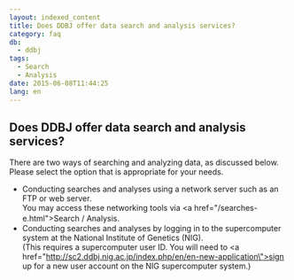 ```yaml
---
layout: indexed_content
title: Does DDBJ offer data search and analysis services?
category: faq
db:
  - ddbj
tags: 
  - Search
  - Analysis
date: 2015-06-08T11:44:25
lang: en
---
```


## Does DDBJ offer data search and analysis services?

There are two ways of searching and analyzing data, as discussed below. Please select the option that is appropriate for your needs.<ul><li>Conducting searches and analyses using a network server such as an FTP or web server.<br>  You may access these networking tools via <a href=\"/searches-e.html\">Search / Analysis</a>.　</li> <li>Conducting searches and analyses by logging in to the supercomputer system at the National Institute of Genetics (NIG). <br>(This requires a supercomputer user ID. You will need to <a href=\"http://sc2.ddbj.nig.ac.jp/index.php/en/en-new-application\">sign up for a new user account on the NIG supercomputer system</a>.)</li></ul>